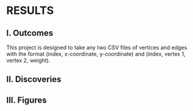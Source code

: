 # RESULTS

## I. Outcomes

This project is designed to take any two CSV files of vertices and edges with the format (index, x-coordinate, y-coordinate) and (index, vertex 1, vertex 2, weight).
## II. Discoveries

## III. Figures
